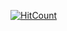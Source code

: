  [![HitCount](https://hits.dwyl.com/ayushpatwal011/backend-internship-Prodesk-IT.svg?style=flat-square&show=unique)](http://hits.dwyl.com/ayushpatwal011/backend-internship-Prodesk-IT)
